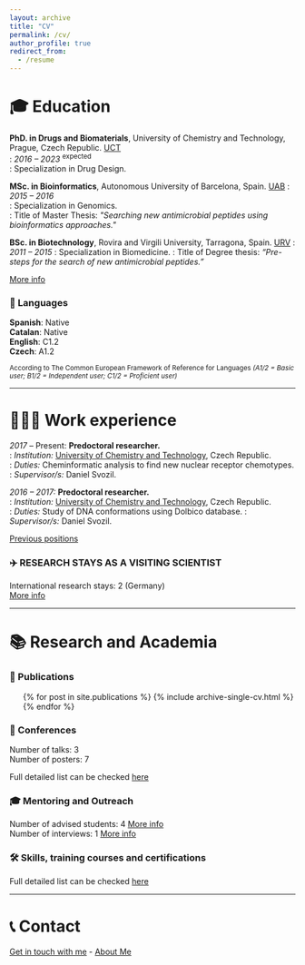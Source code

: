 ```yaml
---
layout: archive
title: "CV"
permalink: /cv/
author_profile: true
redirect_from:
  - /resume
---
```



‍🎓 Education
=======
**PhD. in Drugs and Biomaterials**, University of Chemistry and Technology, Prague, Czech Republic. [UCT](https://www.vscht.cz)  
:   *2016 – 2023* <sup>expected</sup>  
:   Specialization in Drug Design.  
  
**MSc. in Bioinformatics**, Autonomous University of Barcelona, Spain. [UAB](http://mscbioinformatics.uab.cat/base/base3.asp?sitio=msbioinformaticsen)
:   *2015 – 2016*	  
:   Specialization in Genomics.  
:   Title of Master Thesis: _"Searching new antimicrobial peptides using bioinformatics approaches."_  

**BSc. in Biotechnology**, Rovira and Virgili University, Tarragona, Spain. [URV](https://www.urv.cat/ca/estudis/graus/oferta/plans/ciencies/biotecnologia-grau/)
:   *2011 – 2015* 
:   Specialization in Biomedicine. 
:   Title of Degree thesis: _“Pre-steps for the search of new antimicrobial peptides.”_

[More info](https://iagea.github.io/education/) 

### 💬 Languages

**Spanish**: Native <br>
**Catalan**: Native <br>
**English**: C1.2 <br>
**Czech**: A1.2 <br>

<sup>According to The Common European Framework of Reference for Languages *(A1/2 = Basic user; B1/2 = Independent user; C1/2 = Proficient user)* </sup> 

---

👩🏼‍💻 Work experience
=======


_2017_ – Present:	**Predoctoral researcher.**  
:   *Institution:* [University of Chemistry and Technology](https://www.vscht.cz), Czech Republic.  
:   *Duties:* Cheminformatic analysis to find new nuclear receptor chemotypes.
:   *Supervisor/s:* Daniel Svozil. 

_2016 – 2017:_ **Predoctoral researcher.**  
:   *Institution:* [University of Chemistry and Technology](https://www.vscht.cz), Czech Republic.  
:   *Duties:* Study of DNA conformations using Dolbico database. 
:   *Supervisor/s:* Daniel Svozil.

[Previous positions](https://iagea.github.io/jobs/)  

### ✈️ RESEARCH STAYS AS A VISITING SCIENTIST
International research stays: 2 (Germany)  
[More info](https://iagea.github.io/jobs/) 

---

📚 Research and Academia
======

### 📄 Publications
  <ul>{% for post in site.publications %}
    {% include archive-single-cv.html %}
  {% endfor %}</ul>
  
### 🎤 Conferences

Number of talks: 3  
Number of posters: 7   

Full detailed list can be checked [here](https://iagea.github.io/talks/)  

### 🎓 Mentoring and Outreach

Number of advised students: 4 [More info](https://iagea.github.io/teaching/supervision)      
Number of interviews: 1 [More info](https://iagea.github.io/media/)  

### 🛠 Skills, training courses and certifications

Full detailed list can be checked [here](https://iagea.github.io/skills-certifications/)

---

📞 Contact
======

[Get in touch with me](https://iagea.github.io/contact) - [About Me](https://iagea.github.io/) 

